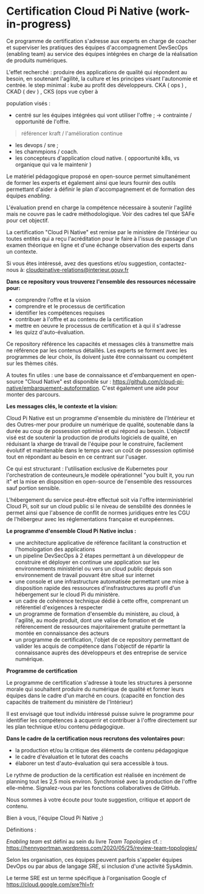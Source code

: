 



# Certification Cloud Pi Native (work-in-progress)

Ce programme de certification s'adresse aux experts en charge de coacher et superviser les pratiques des équipes d'accompagnement DevSecOps (enabling team) au service des équipes intégrées en charge de la réalisation de produits numériques.

L'effet recherché : produire des applications de qualité qui répondent au besoin, en soutenant l'agilité, la culture et les principes visant l'autonomie et centrée.
le step minimal : kube au profit des développeurs. CKA ( ops ) , CKAD ( dev ) , CKS (ops vue cyber à

population visés :
- centré sur les équipes intégrées qui vont utiliser l'offre ;
-> contrainte / opportunité de l'offre.
> référencer kraft / l'amélioration continue
  
- les devops / sre ;
- les chammpions / coach.
- les concepteurs d'application cloud native. ( oppoortunité k8s, vs organique qui va le maintenir )


Le matériel pédagogique proposé en open-source permet simultanément de former les experts et également ainsi que leurs fournir des outils permettant d'aider à définir le plan d'accompagnement et de formation des équipes *enabling*.

L'évaluation prend en charge la compétence nécessaire à soutenir l'agilité mais ne couvre pas le cadre méthodologique. Voir des cadres tel que SAFe pour cet objectif.

La certification "Cloud Pi Native" est remise par le ministère de l'Intérieur ou toutes entités qui a reçu l'acréditation pour le faire à l'issus de passage d'un examen théorique en ligne et d'une échange observation des experts dans un contexte.

Si vous êtes intéressé, avez des questions et/ou suggestion, contactez-nous à:
<cloudpinative-relations@interieur.gouv.fr>

**Dans ce repository vous trouverez l'ensemble des ressources nécessaire pour:**
- comprendre l'offre et la vision
- comprendre et le processus de certification
- identifier les compétences requises
- contribuer à l'offre et au contenu de la certification
- mettre en oeuvre le processus de certification et à qui il s'adresse
- les quizz d'auto-évaluation.

Ce repository référence les capacités et messages clés à transmettre mais ne référence par les contenus détaillés. Les experts se forment avec les programmes de leur choix, ils doivent juste être connaissant ou compétent sur les thèmes cités. 

A toutes fin utiles : une base de connaissance et d'embarquement en open-source "Cloud Native" est disponible sur : <https://github.com/cloud-pi-native/embarquement-autoformation>. C'est également une aide pour monter des parcours.

**Les messages clés, le contexte et la vision:**

Cloud Pi Native est un programme d'ensemble du ministère de l'Intérieur et des Outres-mer pour produire un numérique de qualité, soutenable dans la durée au coup de possession optimisé et qui répond au besoin. 
L'objectif visé est de soutenir la production de produits logiciels de qualité, en réduisant la xharge de travail de l'équipe pour le construire, facilement évolutif et maintenable dans le temps avec un coût de possession optimisé tout en répondant au besoin en ce centrant sur l'usager.

Ce qui est structurant : l'utilisation exclusive de Kubernetes pour l'orchestration de conteuneurs,le modèle opérationnel "you built it, you run it" et la mise en disposition en open-source de l'ensemble des ressources sauf portion sensible.

L'hébergement du service peut-être effectué soit via l'offre interministériel Cloud Pi, soit sur un cloud public si le niveau de sensbilité des données le permet ainsi que l'absence de conflit de normes juridiques entre les CGU de l'hébergeur avec les réglementations française et européennes.


**Le programme d'ensemble Cloud Pi Native inclus :**

- une architecture applicative de référence facilitant la construction et l'homologation des applications
- un pipeline DevSecOps à 2 étapes permettant à un développeur de construire et déployer en continue une application sur les environnements ministériel ou vers un cloud public depuis son environnement de travail pouvant être situé sur internet
- une console et une infrastructure automatisée permettant une mise à disposition rapide des ressources d'insfrastructures au profil d'un hébergement sur le cloud Pi du ministère. 
- un cadre de cohérence technique dédié à cette offre, comprenant un référentiel d'exigences à respecter
- un programme de formation d'ensemble du ministère, au cloud, à l'agilité, au mode produit, dont une valise de fomation et de référencement de ressources majoritairement gratuite permettant la montée en connaissance des acteurs
- un programme de certification, l'objet de ce repository permettant de valider les acquis de compétence dans l'objectif de répartir la connaissance auprès des développeurs et des entreprise de service numérique.

**Programme de certification**

Le programme de certification s'adresse à toute les structures à personne morale qui souhaitent produire du numérique de qualité et former leurs équipes dans le cadre d'un marché en cours. (capacité en fonction des capacités de traitement du ministère de l'Intérieur)

Il est envisagé que tout individu intéressé puisse suivre le programme pour identifier les compétences à acquerrir et contribuer à l'offre directement sur les plan technique et/ou contenu pédagogique.

**Dans le cadre de la certification nous recrutons des volontaires pour:**
- la production et/ou la critique des éléments de contenu pédagogique
- le cadre d'évaluation et le tutorat des coachs   
- élaborer un test d'auto-évaluation qui sera accessible à tous.

 Le rythme de production de la certification est réalisée en incrément de planning tout les 2,5 mois environ. Synchronisé avec la production de l'offre elle-même.
 Signalez-vous par les fonctions collaboratives de GitHub.

Nous sommes à votre écoute pour toute suggestion, critique et apport de contenu. 

Bien à vous, l'équipe Cloud Pi Native ;)


Définitions :

*Enabling team* est défini au sein du livre *Team Topologies* cf. : <https://hennyportman.wordpress.com/2020/05/25/review-team-topologies/>

Selon les organisation, ces équipes peuvent parfois s'appeler équipes DevOps ou par abus de langage *SRE*, si inclusion d'une activité SysAdmin.

Le terme SRE est un terme spécifique à l'organisation Google cf <https://cloud.google.com/sre?hl=fr>



